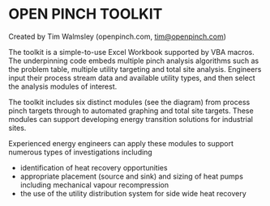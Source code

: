 # OPEN PINCH TOOLKIT
Created by Tim Walmsley (openpinch.com, tim@openpinch.com)

The toolkit is a simple-to-use Excel Workbook supported by VBA macros. The underpinning code embeds multiple pinch analysis algorithms such as the problem table, multiple utility targeting and total site analysis. Engineers input their process stream data and available utility types, and then select the analysis modules of interest. 

The toolkit includes six distinct modules (see the diagram) from process pinch targets through to automated graphing and total site targets. These modules can support developing energy transition solutions for industrial sites.  

Experienced energy engineers can apply these modules to support numerous types of investigations including
- identification of heat recovery opportunities 
- appropriate placement (source and sink) and sizing of heat pumps including mechanical vapour recompression
- the use of the utility distribution system for side wide heat recovery
